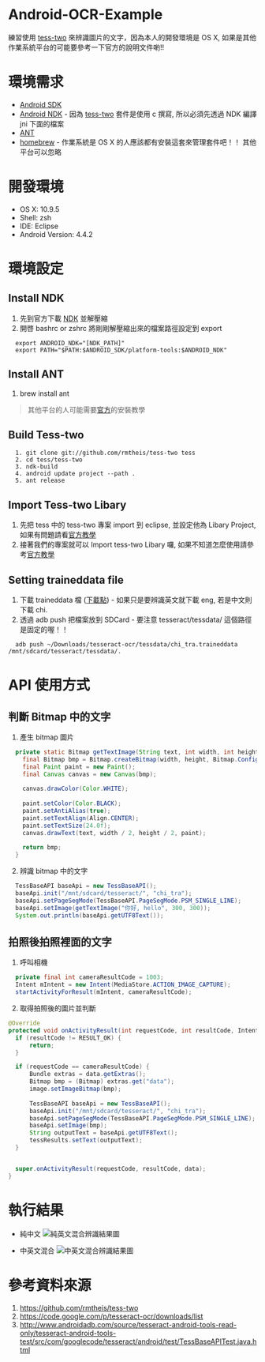 Android-OCR-Example
===================

練習使用 [tess-two](https://github.com/rmtheis/tess-two) 來辨識圖片的文字，因為本人的開發環境是 OS X, 如果是其他作業系統平台的可能要參考一下官方的說明文件喲!!

# 環境需求
* [Android SDK](http://developer.android.com/sdk/index.html)
* [Android NDK](https://developer.android.com/tools/sdk/ndk/index.html) -  因為 [tess-two](https://github.com/rmtheis/tess-two) 套件是使用 c 撰寫, 所以必須先透過 NDK 編譯 jni 下面的檔案
* [ANT](http://ant.apache.org/)
* [homebrew](http://brew.sh/) - 作業系統是 OS X 的人應該都有安裝這套來管理套件吧！！ 其他平台可以忽略

# 開發環境
* OS X: 10.9.5
* Shell: zsh
* IDE: Eclipse
* Android Version: 4.4.2

# 環境設定
## Install NDK
1. 先到官方下載 [NDK](https://developer.android.com/tools/sdk/ndk/index.html) 並解壓縮
2. 開啓 bashrc or zshrc 將剛剛解壓縮出來的檔案路徑設定到 export
```
  export ANDROID_NDK="[NDK_PATH]"
  export PATH="$PATH:$ANDROID_SDK/platform-tools:$ANDROID_NDK"
```

## Install ANT
1. brew install ant
> 其他平台的人可能需要[官方](http://ant.apache.org/)的安裝教學

## Build Tess-two
```
  1. git clone git://github.com/rmtheis/tess-two tess
  2. cd tess/tess-two
  3. ndk-build
  4. android update project --path .
  5. ant release
```

## Import Tess-two Libary
1. 先把 tess 中的 tess-two 專案 import 到 eclipse, 並設定他為 Libary Project, 如果有問題請看[官方教學](http://developer.android.com/tools/projects/projects-eclipse.html#SettingUpLibraryProject)
2. 接著我們的專案就可以 Import tess-two Libary 囉, 如果不知道怎麼使用請參考[官方教學](http://developer.android.com/tools/projects/projects-eclipse.html#ReferencingLibraryProject)

## Setting traineddata file
1. 下載 traineddata 檔 ([下載點](https://code.google.com/p/tesseract-ocr/downloads/list)) - 如果只是要辨識英文就下載 eng, 若是中文則下載 chi.
2. 透過 adb push 把檔案放到 SDCard -  要注意 tesseract/tessdata/ 這個路徑是固定的喔！！
```
  adb push ~/Downloads/tesseract-ocr/tessdata/chi_tra.traineddata /mnt/sdcard/tesseract/tessdata/.
```


# API 使用方式
## 判斷 Bitmap 中的文字

1. 產生 bitmap 圖片
```java
  private static Bitmap getTextImage(String text, int width, int height) {
    final Bitmap bmp = Bitmap.createBitmap(width, height, Bitmap.Config.ARGB_8888);
    final Paint paint = new Paint();
    final Canvas canvas = new Canvas(bmp);
    
    canvas.drawColor(Color.WHITE);
    
    paint.setColor(Color.BLACK);
    paint.setAntiAlias(true);
    paint.setTextAlign(Align.CENTER);
    paint.setTextSize(24.0f);
    canvas.drawText(text, width / 2, height / 2, paint);
    
    return bmp;
  }
```
2. 辨識 bitmap 中的文字
```java
  TessBaseAPI baseApi = new TessBaseAPI();
  baseApi.init("/mnt/sdcard/tesseract/", "chi_tra");
  baseApi.setPageSegMode(TessBaseAPI.PageSegMode.PSM_SINGLE_LINE);
  baseApi.setImage(getTextImage("你好, hello", 300, 300));
  System.out.println(baseApi.getUTF8Text());
```
## 拍照後拍照裡面的文字
1. 呼叫相機
```java
  private final int cameraResultCode = 1003;
  Intent mIntent = new Intent(MediaStore.ACTION_IMAGE_CAPTURE);
  startActivityForResult(mIntent, cameraResultCode);
```
2. 取得拍照後的圖片並判斷
```java
@Override
protected void onActivityResult(int requestCode, int resultCode, Intent data) {
  if (resultCode != RESULT_OK) {
      return;
  }

  if (requestCode == cameraResultCode) {
      Bundle extras = data.getExtras();
      Bitmap bmp = (Bitmap) extras.get("data");
      image.setImageBitmap(bmp);
      
      TessBaseAPI baseApi = new TessBaseAPI();
      baseApi.init("/mnt/sdcard/tesseract/", "chi_tra");
      baseApi.setPageSegMode(TessBaseAPI.PageSegMode.PSM_SINGLE_LINE);
      baseApi.setImage(bmp);
      String outputText = baseApi.getUTF8Text();
      tessResults.setText(outputText);
  }


  super.onActivityResult(requestCode, resultCode, data);
}
```

執行結果
=============
* 純中文
![純英文混合辨識結果圖](http://api.drp.io/files/542f0aa0583f6.png)

* 中英文混合
![中英文混合辨識結果圖](http://api.drp.io/files/542f0b6c4ed73.png)


參考資料來源
=============
1. https://github.com/rmtheis/tess-two
2. https://code.google.com/p/tesseract-ocr/downloads/list
3. http://www.androidadb.com/source/tesseract-android-tools-read-only/tesseract-android-tools-test/src/com/googlecode/tesseract/android/test/TessBaseAPITest.java.html
